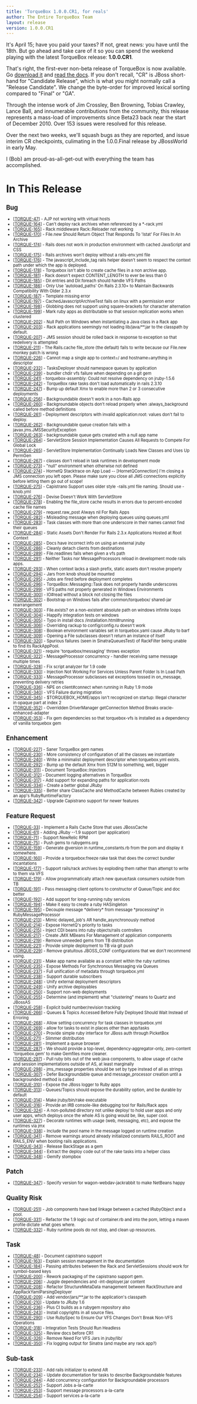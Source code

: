 ```yaml
---
title: 'TorqueBox 1.0.0.CR1, for reals'
author: The Entire TorqueBox Team
layout: release
version: 1.0.0.CR1
---
```


It's April 15; have you paid your taxes?  If not, great news: you have until the
18th. But go ahead and take care of it so you can spend the weekend playing
with the latest TorqueBox release: **1.0.0.CR1**.

That's right, the first-ever non-beta release of TorqueBox is now available.
Go [download it](/download) and [read the docs](/documentation/1.0.0.CR1/).
If you don't recall, "CR" is JBoss short-hand for "Candidate Release",
which is what you might normally call a "Release Candidate".  We change
the byte-order for improved lexical sorting compared to "Final" or "GA".

Through the intense work of Jim Crossley, Ben Browning, Tobias Crawley,
Lance Ball, and innumerable contributions from the community, this release
represents a mass-load of improvements since Beta23 back near the start
of December 2010. Over 153 issues were resolved for this release.

Over the next two weeks, we'll squash bugs as they are reported, and
issue interim CR checkpoints, culimating in the 1.0.0.Final release 
by JBossWorld in early May.

I (Bob) am proud-as-all-get-out with everything the team has accomplished. 

# In This Release
    
<div style="font-size:80%">
<h2>        Bug
</h2>
<ul>
<li>[<a href='https://issues.jboss.org/browse/TORQUE-47'>TORQUE-47</a>] -         AJP not working with virtual hosts
</li>
<li>[<a href='https://issues.jboss.org/browse/TORQUE-164'>TORQUE-164</a>] -         Can&#39;t deploy rack archives when referenced by a *-rack.yml
</li>
<li>[<a href='https://issues.jboss.org/browse/TORQUE-165'>TORQUE-165</a>] -         Rack middleware Rack::Reloader not working
</li>
<li>[<a href='https://issues.jboss.org/browse/TORQUE-170'>TORQUE-170</a>] -         File.new Should Return Object That Responds To &#39;lstat&#39; For Files In An Archive
</li>
<li>[<a href='https://issues.jboss.org/browse/TORQUE-174'>TORQUE-174</a>] -         Rails does not work in production environment with cached JavaScript and CSS
</li>
<li>[<a href='https://issues.jboss.org/browse/TORQUE-175'>TORQUE-175</a>] -         Rails archives won&#39;t deploy without a rails-env.yml file
</li>
<li>[<a href='https://issues.jboss.org/browse/TORQUE-176'>TORQUE-176</a>] -         The javascript_include_tag rails helper doesn&#39;t seem to respect the context path under which the app is deployed.
</li>
<li>[<a href='https://issues.jboss.org/browse/TORQUE-178'>TORQUE-178</a>] -         Torquebox isn&#39;t able to create cache files in a non archive app.
</li>
<li>[<a href='https://issues.jboss.org/browse/TORQUE-181'>TORQUE-181</a>] -         Rack doesn&#39;t expect CONTENT_LENGTH to ever be less than 0
</li>
<li>[<a href='https://issues.jboss.org/browse/TORQUE-185'>TORQUE-185</a>] -         Dir.entries and Dir.foreach should handle VFS Paths
</li>
<li>[<a href='https://issues.jboss.org/browse/TORQUE-186'>TORQUE-186</a>] -         Only Use &#39;autoload_paths&#39; On Rails 2.3.10+ to Maintain Backwards Compatibility With Older 2.3.x
</li>
<li>[<a href='https://issues.jboss.org/browse/TORQUE-187'>TORQUE-187</a>] -         Template missing error
</li>
<li>[<a href='https://issues.jboss.org/browse/TORQUE-197'>TORQUE-197</a>] -         CachedJavascriptArchiveTest fails on linux with a permission error
</li>
<li>[<a href='https://issues.jboss.org/browse/TORQUE-198'>TORQUE-198</a>] -         Globbing does not support using square-brackets for character alternation
</li>
<li>[<a href='https://issues.jboss.org/browse/TORQUE-199'>TORQUE-199</a>] -         Mark ruby apps as distributable so that session replication works when clustered
</li>
<li>[<a href='https://issues.jboss.org/browse/TORQUE-202'>TORQUE-202</a>] -         Null Path on Windows when instantiating a Java class in a Rack app
</li>
<li>[<a href='https://issues.jboss.org/browse/TORQUE-203'>TORQUE-203</a>] -         Rack applications seemingly not loading lib/java/**.jar to the classpath by default.
</li>
<li>[<a href='https://issues.jboss.org/browse/TORQUE-207'>TORQUE-207</a>] -         JMS session should be rolled back in response to exception so that redelivery is attempted
</li>
<li>[<a href='https://issues.jboss.org/browse/TORQUE-211'>TORQUE-211</a>] -         The Rails.cache file_store (the default) fails to write because our File.new monkey patch is wrong
</li>
<li>[<a href='https://issues.jboss.org/browse/TORQUE-226'>TORQUE-226</a>] -         Cannot map a single app to context=/ and hostname=anything in descriptor
</li>
<li>[<a href='https://issues.jboss.org/browse/TORQUE-232'>TORQUE-232</a>] -         TasksDeployer should namespace queues by application
</li>
<li>[<a href='https://issues.jboss.org/browse/TORQUE-239'>TORQUE-239</a>] -         bundler chdir vfs failure when depending on a git gem
</li>
<li>[<a href='https://issues.jboss.org/browse/TORQUE-241'>TORQUE-241</a>] -         torquebox-assembly: Could not resolve dependency on jruby-1.5.6
</li>
<li>[<a href='https://issues.jboss.org/browse/TORQUE-242'>TORQUE-242</a>] -         TorqueBox rake tasks don&#39;t load automatically in rails 2.3.10
</li>
<li>[<a href='https://issues.jboss.org/browse/TORQUE-247'>TORQUE-247</a>] -         Bump up default Xmx to enable more than 2 or 3 consecutive deployments
</li>
<li>[<a href='https://issues.jboss.org/browse/TORQUE-256'>TORQUE-256</a>] -         Backgroundable doesn&#39;t work in a non-Rails app
</li>
<li>[<a href='https://issues.jboss.org/browse/TORQUE-260'>TORQUE-260</a>] -         Backgroundable objects don&#39;t reload properly when :always_background called before method definitions
</li>
<li>[<a href='https://issues.jboss.org/browse/TORQUE-261'>TORQUE-261</a>] -         Deployment descriptors with invalid application:root: values don&#39;t fail to deploy.
</li>
<li>[<a href='https://issues.jboss.org/browse/TORQUE-262'>TORQUE-262</a>] -         Backgroundable queue creation fails with a javax.jms.JMSSecurityException
</li>
<li>[<a href='https://issues.jboss.org/browse/TORQUE-263'>TORQUE-263</a>] -         backgroundable queue gets created with a null app name
</li>
<li>[<a href='https://issues.jboss.org/browse/TORQUE-264'>TORQUE-264</a>] -         ServletStore Session Implementation Causes All Requests to Compete For Global Lock
</li>
<li>[<a href='https://issues.jboss.org/browse/TORQUE-265'>TORQUE-265</a>] -         ServletStore Implementation Continually Loads New Classes and Uses Up PermGen
</li>
<li>[<a href='https://issues.jboss.org/browse/TORQUE-267'>TORQUE-267</a>] -         classes don&#39;t reload in task runtimes in development mode
</li>
<li>[<a href='https://issues.jboss.org/browse/TORQUE-273'>TORQUE-273</a>] -         &quot;null&quot; environment when otherwise not defined
</li>
<li>[<a href='https://issues.jboss.org/browse/TORQUE-274'>TORQUE-274</a>] -         HornetQ Stacktrace on App Load -- [HornetQConnection] I&#39;m closing a JMS connection you left open. Please make sure you close all JMS connections explicitly before letting them go out of scope!
</li>
<li>[<a href='https://issues.jboss.org/browse/TORQUE-275'>TORQUE-275</a>] -         Capistrano Support uses older style -rails.yml file naming. Should use -knob.yml
</li>
<li>[<a href='https://issues.jboss.org/browse/TORQUE-276'>TORQUE-276</a>] -         Devise Doesn&#39;t Work With ServletStore
</li>
<li>[<a href='https://issues.jboss.org/browse/TORQUE-278'>TORQUE-278</a>] -         Enabling the file_store cache results in errors due to percent-encoded cache file names
</li>
<li>[<a href='https://issues.jboss.org/browse/TORQUE-279'>TORQUE-279</a>] -         request.raw_post Always nil For Rails Apps
</li>
<li>[<a href='https://issues.jboss.org/browse/TORQUE-282'>TORQUE-282</a>] -         Misleading message when deploying queues using queues.yml
</li>
<li>[<a href='https://issues.jboss.org/browse/TORQUE-283'>TORQUE-283</a>] -         Task classes with more than one underscore in their names cannot find their queues
</li>
<li>[<a href='https://issues.jboss.org/browse/TORQUE-284'>TORQUE-284</a>] -         Static Assets Don&#39;t Render For Rails 2.3.x Applications Hosted at Root Context
</li>
<li>[<a href='https://issues.jboss.org/browse/TORQUE-285'>TORQUE-285</a>] -         Docs have incorrect info on using an external jruby
</li>
<li>[<a href='https://issues.jboss.org/browse/TORQUE-286'>TORQUE-286</a>] -         Cleanly detach clients from destinations
</li>
<li>[<a href='https://issues.jboss.org/browse/TORQUE-289'>TORQUE-289</a>] -         File.readlines fails when given a vfs path
</li>
<li>[<a href='https://issues.jboss.org/browse/TORQUE-291'>TORQUE-291</a>] -         Neither Tasks nor MessageProcessors reload in development mode rails apps.
</li>
<li>[<a href='https://issues.jboss.org/browse/TORQUE-293'>TORQUE-293</a>] -         When context lacks a slash prefix, static assets don&#39;t resolve properly
</li>
<li>[<a href='https://issues.jboss.org/browse/TORQUE-294'>TORQUE-294</a>] -         Jars from knob should be mounted
</li>
<li>[<a href='https://issues.jboss.org/browse/TORQUE-295'>TORQUE-295</a>] -         Jobs are fired before deployment completes
</li>
<li>[<a href='https://issues.jboss.org/browse/TORQUE-296'>TORQUE-296</a>] -         TorqueBox::Messaging::Task does not properly handle underscores
</li>
<li>[<a href='https://issues.jboss.org/browse/TORQUE-299'>TORQUE-299</a>] -         VFS paths not properly generated in Windows Environments
</li>
<li>[<a href='https://issues.jboss.org/browse/TORQUE-300'>TORQUE-300</a>] -         IO#read without a block not closing the files
</li>
<li>[<a href='https://issues.jboss.org/browse/TORQUE-302'>TORQUE-302</a>] -         Bootstrap on Windows fails after common/torquebox/ shared-jar rearrangement
</li>
<li>[<a href='https://issues.jboss.org/browse/TORQUE-303'>TORQUE-303</a>] -         File.exists? on a non-existent absolute path on windows infinite loops
</li>
<li>[<a href='https://issues.jboss.org/browse/TORQUE-304'>TORQUE-304</a>] -         Happify integration tests on windows
</li>
<li>[<a href='https://issues.jboss.org/browse/TORQUE-305'>TORQUE-305</a>] -         Typo in install docs /installation.html#running
</li>
<li>[<a href='https://issues.jboss.org/browse/TORQUE-306'>TORQUE-306</a>] -         Overriding rackup to config/config.ru doesn&#39;t work
</li>
<li>[<a href='https://issues.jboss.org/browse/TORQUE-308'>TORQUE-308</a>] -         Boolean environment variables set in torquebox.yaml cause JRuby to barf
</li>
<li>[<a href='https://issues.jboss.org/browse/TORQUE-309'>TORQUE-309</a>] -         Opening a File subclasses doesn&#39;t return an instance of itself
</li>
<li>[<a href='https://issues.jboss.org/browse/TORQUE-320'>TORQUE-320</a>] -         Spurious failures (seen in SinatraQueuesTest) of RackFilter being unable to find its RackAppPool.
</li>
<li>[<a href='https://issues.jboss.org/browse/TORQUE-321'>TORQUE-321</a>] -         require &#39;torquebox/messaging&#39; throws exception
</li>
<li>[<a href='https://issues.jboss.org/browse/TORQUE-322'>TORQUE-322</a>] -         MessageProcessor concurrency - handler receiving same message multiple times
</li>
<li>[<a href='https://issues.jboss.org/browse/TORQUE-328'>TORQUE-328</a>] -         Fix script analyzer for 1.9 code
</li>
<li>[<a href='https://issues.jboss.org/browse/TORQUE-330'>TORQUE-330</a>] -         Injection Not Working For Services Unless Parent Folder Is In Load Path
</li>
<li>[<a href='https://issues.jboss.org/browse/TORQUE-333'>TORQUE-333</a>] -         MessageProcessor subclasses eat exceptions tossed in on_message, preventing delivery retries
</li>
<li>[<a href='https://issues.jboss.org/browse/TORQUE-336'>TORQUE-336</a>] -         NPE on client#connect when running in Ruby 1.9 mode
</li>
<li>[<a href='https://issues.jboss.org/browse/TORQUE-340'>TORQUE-340</a>] -         VFS Failure during migration
</li>
<li>[<a href='https://issues.jboss.org/browse/TORQUE-345'>TORQUE-345</a>] -         $TORQUEBOX_HOME/apps isn&#39;t recognized on startup: Illegal character in opaque part at index 2
</li>
<li>[<a href='https://issues.jboss.org/browse/TORQUE-352'>TORQUE-352</a>] -         Overridden DriverManager getConnection Method Breaks oracle-enhanced-adapter
</li>
<li>[<a href='https://issues.jboss.org/browse/TORQUE-353'>TORQUE-353</a>] -         Fix gem dependencies so that torquebox-vfs is installed as a dependency of vanilla torquebox gem
</li>
</ul>
                
<h2>        Enhancement
</h2>
<ul>
<li>[<a href='https://issues.jboss.org/browse/TORQUE-227'>TORQUE-227</a>] -         Saner TorqueBox gem names
</li>
<li>[<a href='https://issues.jboss.org/browse/TORQUE-230'>TORQUE-230</a>] -         More consistency of configuration of all the classes we instantiate
</li>
<li>[<a href='https://issues.jboss.org/browse/TORQUE-240'>TORQUE-240</a>] -         Write a minimalist deployment descriptor when torquebox.yml exists.
</li>
<li>[<a href='https://issues.jboss.org/browse/TORQUE-292'>TORQUE-292</a>] -         Bump up the default Xmx from 512M to something, well, bigger
</li>
<li>[<a href='https://issues.jboss.org/browse/TORQUE-311'>TORQUE-311</a>] -         Document TorqueBox::Injectors
</li>
<li>[<a href='https://issues.jboss.org/browse/TORQUE-312'>TORQUE-312</a>] -         Document logging alternatives in TorqueBox
</li>
<li>[<a href='https://issues.jboss.org/browse/TORQUE-317'>TORQUE-317</a>] -         Add support for expanding paths for application roots
</li>
<li>[<a href='https://issues.jboss.org/browse/TORQUE-334'>TORQUE-334</a>] -         Create a better global JRuby
</li>
<li>[<a href='https://issues.jboss.org/browse/TORQUE-335'>TORQUE-335</a>] -         Better share ClassCache and MethodCache between Rubies created by an app&#39;s RubyRuntimeFactory
</li>
<li>[<a href='https://issues.jboss.org/browse/TORQUE-342'>TORQUE-342</a>] -         Upgrade Capistrano support for newer features
</li>
</ul>
    
<h2>        Feature Request
</h2>
<ul>
<li>[<a href='https://issues.jboss.org/browse/TORQUE-33'>TORQUE-33</a>] -         Implement a Rails Cache Store that uses JBossCache
</li>
<li>[<a href='https://issues.jboss.org/browse/TORQUE-61'>TORQUE-61</a>] -         Adding JRuby --1.9 support (per application)
</li>
<li>[<a href='https://issues.jboss.org/browse/TORQUE-71'>TORQUE-71</a>] -         Support NewRelic RPM
</li>
<li>[<a href='https://issues.jboss.org/browse/TORQUE-75'>TORQUE-75</a>] -         Push gems to rubygems.org
</li>
<li>[<a href='https://issues.jboss.org/browse/TORQUE-159'>TORQUE-159</a>] -         Generate @version in runtime_constants.rb from the pom and display it somewhere.
</li>
<li>[<a href='https://issues.jboss.org/browse/TORQUE-160'>TORQUE-160</a>] -         Provide a torquebox:freeze rake task that does the correct bundler incantations
</li>
<li>[<a href='https://issues.jboss.org/browse/TORQUE-177'>TORQUE-177</a>] -         Support rails/rack archives by exploding them rather than attempt to write to them via VFS
</li>
<li>[<a href='https://issues.jboss.org/browse/TORQUE-179'>TORQUE-179</a>] -         Allow programmatically attach new queue/task consumers outside from TB
</li>
<li>[<a href='https://issues.jboss.org/browse/TORQUE-191'>TORQUE-191</a>] -         Pass messaging client options to constructor of Queue/Topic and doc better
</li>
<li>[<a href='https://issues.jboss.org/browse/TORQUE-192'>TORQUE-192</a>] -         Add support for long-running ruby services
</li>
<li>[<a href='https://issues.jboss.org/browse/TORQUE-194'>TORQUE-194</a>] -         Make it easy to create a ruby HASingleton
</li>
<li>[<a href='https://issues.jboss.org/browse/TORQUE-195'>TORQUE-195</a>] -         Decouple message *delivery* from message *processing* in RubyMessageProcessor
</li>
<li>[<a href='https://issues.jboss.org/browse/TORQUE-213'>TORQUE-213</a>] -         Mimic delayed_job&#39;s AR handle_asynchronously method
</li>
<li>[<a href='https://issues.jboss.org/browse/TORQUE-214'>TORQUE-214</a>] -         Expose HornetQ&#39;s priority to tasks
</li>
<li>[<a href='https://issues.jboss.org/browse/TORQUE-215'>TORQUE-215</a>] -         Inject CDI beans into ruby objects/rails controllers
</li>
<li>[<a href='https://issues.jboss.org/browse/TORQUE-217'>TORQUE-217</a>] -         Create JMX MBeans For Management of application components
</li>
<li>[<a href='https://issues.jboss.org/browse/TORQUE-219'>TORQUE-219</a>] -         Remove unneeded gems from TB distribution
</li>
<li>[<a href='https://issues.jboss.org/browse/TORQUE-221'>TORQUE-221</a>] -         Provide simple deployment to TB via git push
</li>
<li>[<a href='https://issues.jboss.org/browse/TORQUE-229'>TORQUE-229</a>] -         Remove gratuitous JBOSS_CONF configurations that we don&#39;t recommend using.
</li>
<li>[<a href='https://issues.jboss.org/browse/TORQUE-231'>TORQUE-231</a>] -         Make app name available as a constant within the ruby runtimes
</li>
<li>[<a href='https://issues.jboss.org/browse/TORQUE-235'>TORQUE-235</a>] -         Expose Methods For Synchronous Messaging via Queues
</li>
<li>[<a href='https://issues.jboss.org/browse/TORQUE-237'>TORQUE-237</a>] -         Full unification of metadata through torquebox.yml
</li>
<li>[<a href='https://issues.jboss.org/browse/TORQUE-238'>TORQUE-238</a>] -         Support durable subscribers
</li>
<li>[<a href='https://issues.jboss.org/browse/TORQUE-248'>TORQUE-248</a>] -         Unify external deployment descriptors
</li>
<li>[<a href='https://issues.jboss.org/browse/TORQUE-249'>TORQUE-249</a>] -         Unify archive deployables
</li>
<li>[<a href='https://issues.jboss.org/browse/TORQUE-250'>TORQUE-250</a>] -         Support non-web deployments
</li>
<li>[<a href='https://issues.jboss.org/browse/TORQUE-255'>TORQUE-255</a>] -         Determine (and implement) what &quot;clustering&quot; means to Quartz and JBossAS
</li>
<li>[<a href='https://issues.jboss.org/browse/TORQUE-258'>TORQUE-258</a>] -         Explicit build number/revision tracking
</li>
<li>[<a href='https://issues.jboss.org/browse/TORQUE-266'>TORQUE-266</a>] -         Queues &amp; Topics Accessed Before Fully Deployed Should Wait Instead of Erroring
</li>
<li>[<a href='https://issues.jboss.org/browse/TORQUE-268'>TORQUE-268</a>] -         Allow setting concurrency for task classes in torquebox.yml
</li>
<li>[<a href='https://issues.jboss.org/browse/TORQUE-269'>TORQUE-269</a>] -         allow for tasks to exist in places other than app/tasks
</li>
<li>[<a href='https://issues.jboss.org/browse/TORQUE-270'>TORQUE-270</a>] -         Provide simple ruby interface for JBoss auth through PicketBox
</li>
<li>[<a href='https://issues.jboss.org/browse/TORQUE-271'>TORQUE-271</a>] -         Slimmer distribution
</li>
<li>[<a href='https://issues.jboss.org/browse/TORQUE-281'>TORQUE-281</a>] -         Implement a queue browser
</li>
<li>[<a href='https://issues.jboss.org/browse/TORQUE-287'>TORQUE-287</a>] -         We should provide a top-level, dependency-aggregator-only, zero-content &#39;torquebox.gem&#39; to make Gemfiles more cleaner.
</li>
<li>[<a href='https://issues.jboss.org/browse/TORQUE-297'>TORQUE-297</a>] -         Pull ruby bits out of the web java components, to allow usage of cache and session implementations outside of AS, at least marginally
</li>
<li>[<a href='https://issues.jboss.org/browse/TORQUE-298'>TORQUE-298</a>] -         jms_message properties should be set by type instead of all as strings
</li>
<li>[<a href='https://issues.jboss.org/browse/TORQUE-307'>TORQUE-307</a>] -         Defer Backgroundable queue and message_processor creation until a backgrounded method is called
</li>
<li>[<a href='https://issues.jboss.org/browse/TORQUE-310'>TORQUE-310</a>] -         Expose the JBoss logger to Ruby apps
</li>
<li>[<a href='https://issues.jboss.org/browse/TORQUE-313'>TORQUE-313</a>] -         Queues/Topics should expose the durability option, and be durable by default
</li>
<li>[<a href='https://issues.jboss.org/browse/TORQUE-314'>TORQUE-314</a>] -         Make jruby/bin/rake executable
</li>
<li>[<a href='https://issues.jboss.org/browse/TORQUE-316'>TORQUE-316</a>] -         Provide an IRB console-like debugging tool for Rails/Rack apps
</li>
<li>[<a href='https://issues.jboss.org/browse/TORQUE-324'>TORQUE-324</a>] -         A non-polluted directory not unlike deploy/ to hold user apps and only user apps, which deploys once the whole AS is going would be, like, super cool.
</li>
<li>[<a href='https://issues.jboss.org/browse/TORQUE-327'>TORQUE-327</a>] -         Decorate runtimes with usage (web, messaging, etc), and expose the runtimes via jmx
</li>
<li>[<a href='https://issues.jboss.org/browse/TORQUE-338'>TORQUE-338</a>] -         Include the pool name in the message logged on runtime creation
</li>
<li>[<a href='https://issues.jboss.org/browse/TORQUE-341'>TORQUE-341</a>] -         Remove warnings around already initialized constants RAILS_ROOT and RAILS_ENV when booting rails applications.
</li>
<li>[<a href='https://issues.jboss.org/browse/TORQUE-343'>TORQUE-343</a>] -         Release BackStage as a gem
</li>
<li>[<a href='https://issues.jboss.org/browse/TORQUE-344'>TORQUE-344</a>] -         Extract the deploy code out of the rake tasks into a helper class
</li>
<li>[<a href='https://issues.jboss.org/browse/TORQUE-348'>TORQUE-348</a>] -         Gemify stompbox
</li>
</ul>
        
<h2>        Patch
</h2>
<ul>
<li>[<a href='https://issues.jboss.org/browse/TORQUE-347'>TORQUE-347</a>] -         Specify version for wagon-webdav-jackrabbit to make NetBeans happy
</li>
</ul>
    
<h2>        Quality Risk
</h2>
<ul>
<li>[<a href='https://issues.jboss.org/browse/TORQUE-251'>TORQUE-251</a>] -         Job components have bad linkage between a cached IRubyObject and a pool.
</li>
<li>[<a href='https://issues.jboss.org/browse/TORQUE-331'>TORQUE-331</a>] -         Refactor the 1.9 logic out of container.rb and into the pom, letting a maven profile dictate what goes where.
</li>
<li>[<a href='https://issues.jboss.org/browse/TORQUE-332'>TORQUE-332</a>] -         Ruby runtime pools do not stop, and clean up resources.
</li>
</ul>
            
<h2>        Task
</h2>
<ul>
<li>[<a href='https://issues.jboss.org/browse/TORQUE-48'>TORQUE-48</a>] -         Document capistrano support
</li>
<li>[<a href='https://issues.jboss.org/browse/TORQUE-163'>TORQUE-163</a>] -         Explain session management in the documentation
</li>
<li>[<a href='https://issues.jboss.org/browse/TORQUE-184'>TORQUE-184</a>] -         Passing attributes between the Rack and ServletSessions should work for symbol-based keys
</li>
<li>[<a href='https://issues.jboss.org/browse/TORQUE-200'>TORQUE-200</a>] -         Rework packaging of the capistrano support gem.
</li>
<li>[<a href='https://issues.jboss.org/browse/TORQUE-206'>TORQUE-206</a>] -         Juggle dependencies and -int-deployer.jar content
</li>
<li>[<a href='https://issues.jboss.org/browse/TORQUE-208'>TORQUE-208</a>] -         Refactor StructureMetaData management between RackStructure and AppRackYamlParsingDeployer
</li>
<li>[<a href='https://issues.jboss.org/browse/TORQUE-209'>TORQUE-209</a>] -         Add vendor/jars/**.jar to the application&#39;s classpath
</li>
<li>[<a href='https://issues.jboss.org/browse/TORQUE-210'>TORQUE-210</a>] -         Update to JRuby 1.6
</li>
<li>[<a href='https://issues.jboss.org/browse/TORQUE-236'>TORQUE-236</a>] -         Plus CI builds as a rubygem repository also
</li>
<li>[<a href='https://issues.jboss.org/browse/TORQUE-243'>TORQUE-243</a>] -         Install copyrights in all source files.
</li>
<li>[<a href='https://issues.jboss.org/browse/TORQUE-290'>TORQUE-290</a>] -         Use RubySpec to Ensure Our VFS Changes Don&#39;t Break Non-VFS Operations
</li>
<li>[<a href='https://issues.jboss.org/browse/TORQUE-318'>TORQUE-318</a>] -         Integration Tests Should Run Headless
</li>
<li>[<a href='https://issues.jboss.org/browse/TORQUE-325'>TORQUE-325</a>] -         Review docs before CR1
</li>
<li>[<a href='https://issues.jboss.org/browse/TORQUE-326'>TORQUE-326</a>] -         Remove Need For VFS Jars in jruby/lib/
</li>
<li>[<a href='https://issues.jboss.org/browse/TORQUE-350'>TORQUE-350</a>] -         Fix logging output for Sinatra (and maybe any rack app?)
</li>
</ul>
        
<h2>        Sub-task
</h2>
<ul>
<li>[<a href='https://issues.jboss.org/browse/TORQUE-233'>TORQUE-233</a>] -         Add rails initializer to extend AR
</li>
<li>[<a href='https://issues.jboss.org/browse/TORQUE-234'>TORQUE-234</a>] -         Update documentation for tasks to describe Backgroundable features
</li>
<li>[<a href='https://issues.jboss.org/browse/TORQUE-244'>TORQUE-244</a>] -         Add concurrency configuration for Backgroundable processors
</li>
<li>[<a href='https://issues.jboss.org/browse/TORQUE-252'>TORQUE-252</a>] -         Support Jobs a-la-carte
</li>
<li>[<a href='https://issues.jboss.org/browse/TORQUE-253'>TORQUE-253</a>] -         Support message processors a-la-carte
</li>
<li>[<a href='https://issues.jboss.org/browse/TORQUE-254'>TORQUE-254</a>] -         Support services a-la-carte
</li>
</ul>

</div>
